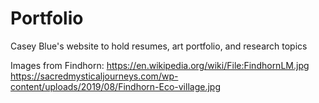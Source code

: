 # Portfolio

Casey Blue's website to hold resumes, art portfolio, and research topics

Images from Findhorn:
https://en.wikipedia.org/wiki/File:FindhornLM.jpg
https://sacredmysticaljourneys.com/wp-content/uploads/2019/08/Findhorn-Eco-village.jpg
